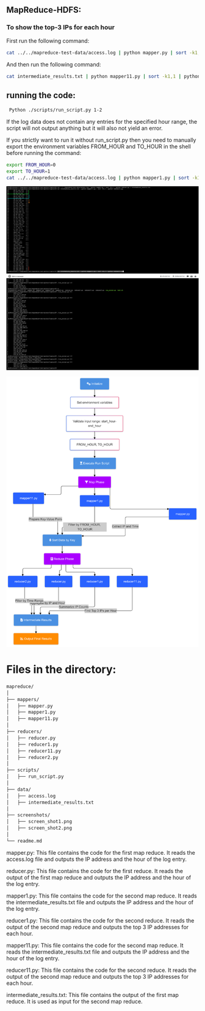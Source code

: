 ## MapReduce-HDFS: 
### To show  the top-3 IPs for each hour

First run the following command:
```bash
cat ../../mapreduce-test-data/access.log | python mapper.py | sort -k1,1 | python reducer.py > intermediate_results.txt
```

And then run the following command:

```bash
cat intermediate_results.txt | python mapper11.py | sort -k1,1 | python reducer11.py
```

## running the code:

```bash
 Python ./scripts/run_script.py 1-2
```


If the log data does not contain any entries for the specified hour range, the script will not output anything but it will also not yield an error. 


 If you strictly want to run it without run_script.py then you need to manually export the environment variables FROM_HOUR and TO_HOUR in the shell before running the command:

 ```bash
export FROM_HOUR=0
export TO_HOUR=1
cat ../../mapreduce-test-data/access.log | python mapper1.py | sort -k1,1 | python reducer1.py > intermediate_results.txt
 ```

![shot1](./screenshots/screen_shot1.png)
![shot2](./screenshots/screen_shot2.png)

![shot2](./screenshots/mapreduce1.png)


# Files in the directory:
```bash
mapreduce/
│
├── mappers/
│   ├── mapper.py
│   ├── mapper1.py
│   ├── mapper11.py
│
├── reducers/
│   ├── reducer.py
│   ├── reducer1.py
│   ├── reducer11.py
│   ├── reducer2.py
│
├── scripts/
│   ├── run_script.py
│
├── data/
│   ├── access.log
│   ├── intermediate_results.txt
│
├── screenshots/
│   ├── screen_shot1.png
│   ├── screen_shot2.png
│
└── readme.md
```
mapper.py: This file contains the code for the first map reduce. It reads the access.log file and outputs the IP address and the hour of the log entry.

reducer.py: This file contains the code for the first reduce. It reads the output of the first map reduce and outputs the IP address and the hour of the log entry.

mapper1.py: This file contains the code for the second map reduce. It reads the intermediate_results.txt file and outputs the IP address and the hour of the log entry.

reducer1.py: This file contains the code for the second reduce. It reads the output of the second map reduce and outputs the top 3 IP addresses for each hour.


mapper11.py: This file contains the code for the second map reduce. It reads the intermediate_results.txt file and outputs the IP address and the hour of the log entry.

reducer11.py: This file contains the code for the second reduce. It reads the output of the second map reduce and outputs the top 3 IP addresses for each hour.

intermediate_results.txt: This file contains the output of the first map reduce. It is used as input for the second map reduce.




